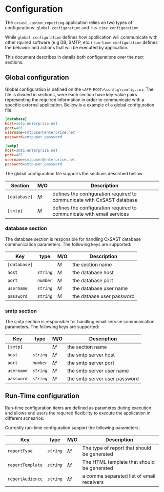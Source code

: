 # Configuration

The `cxsast_custom_reporting` application relies on two types of configurations: `global configuration` and `run-time configuration`.

While `global configuration` defines how appllication will communicate with other rquired software (e.g DB, SMTP, etc.) `run-time configuration` defines the behavior and actions that will be executed by application.

This document describes in details both configurations over the next sections.

## Global configuration

Global configuration is defined on the `<APP-ROOT>\config\config.ini`.
The file is divided in sections, were each section have key-value pairs representing the required information in order to communicate with a specific external application. Bellow is a example of a global configuration file:

```ini
[database]
host=smtp.enterprise.net
port=465
username=smtpuser@enterprise.net
password=smtpuser_password

[smtp]
host=smtp.enterprise.net
port=465
username=smtpuser@enterprise.net
password=smtpuser_password
```

The global configuration file supports the sections described bellow:

| Section      | M/O | Description                                                            |
| ------------ | --- | ---------------------------------------------------------------------- |
| `[database]` | _M_ | defines the configuration required to communicate with CxSAST database |
| `[smtp]`     | _M_ | defines the configuration required to communicate with email services  |

### database section

The database section is responsible for handling CxSAST database communication parameters. The following keys are supported:

| Key          | type       | M/O | Description               |
| ------------ | ---------- | --- | ------------------------- |
| `[database]` |            | _M_ | the section name          |
| `host`       | _`string`_ | _M_ | the database host         |
| `port`       | _`number`_ | _M_ | the database port         |
| `username`   | _`string`_ | _M_ | the database user name    |
| `password`   | _`string`_ | _M_ | the dataase user password |

### smtp section

The smtp section is responsible for handling email service communication parameters. The following keys are supported:

| Key        | type       | M/O | Description                   |
| ---------- | ---------- | --- | ----------------------------- |
| `[smtp]`   |            | _M_ | the section name              |
| `host`     | _`string`_ | _M_ | the smtp server host          |
| `port`     | _`number`_ | _M_ | the smtp server port          |
| `username` | _`string`_ | _M_ | the smtp server user name     |
| `password` | _`string`_ | _M_ | the smtp server user password |

## Run-Time configuration

Run-time configuration items are defined as parametes during execution and allows end users the required flexibility to execute the application in different scnearios.

Currently run-time configuration support the following parameters:

| Key              | type       | M/O | Description                                 |
| ---------------- | ---------- | --- | ------------------------------------------- |
| `reportType`     | _`string`_ | _M_ | The type of report that should be generated |
| `reportTemplate` | _`string`_ | _M_ | The HTML template that should be generated  |
| `reportAudience` | _`string`_ | _M_ | a comma separated list of email receivers   |
